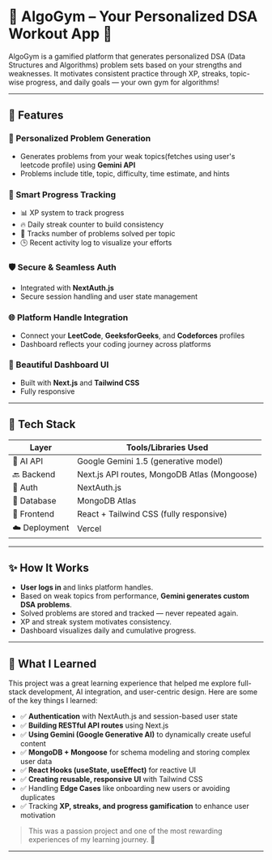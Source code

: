 # 💪 AlgoGym – Your Personalized DSA Workout App 🧠

AlgoGym is a gamified platform that generates personalized DSA (Data Structures and Algorithms) problem sets based on your strengths and weaknesses. It motivates consistent practice through XP, streaks, topic-wise progress, and daily goals — your own gym for algorithms!

---

## 🚀 Features

### 🎯 Personalized Problem Generation
- Generates problems from your weak topics(fetches using user's leetcode profile) using **Gemini API**
- Problems include title, topic, difficulty, time estimate, and hints

### 🧠 Smart Progress Tracking
- 📊 XP system to track progress
- 🔥 Daily streak counter to build consistency
- 🧩 Tracks number of problems solved per topic
- 🕒 Recent activity log to visualize your efforts

### 🛡️ Secure & Seamless Auth
- Integrated with **NextAuth.js**
- Secure session handling and user state management

### 🌐 Platform Handle Integration
- Connect your **LeetCode**, **GeeksforGeeks**, and **Codeforces** profiles
- Dashboard reflects your coding journey across platforms

### 🎨 Beautiful Dashboard UI
- Built with **Next.js** and **Tailwind CSS**
- Fully responsive

---

## 🧪 Tech Stack

| Layer            | Tools/Libraries Used                            |
|------------------|--------------------------------------------------|
| 🧠 AI API        | Google Gemini 1.5 (generative model)             |
| 🔙 Backend       | Next.js API routes, MongoDB Atlas (Mongoose)     |
| 🧾 Auth          | NextAuth.js                                       |
| 💽 Database      | MongoDB Atlas                                     |
| 🎨 Frontend      | React + Tailwind CSS (fully responsive)           |
| ☁️ Deployment    | Vercel               |

---

## ✨ How It Works

- **User logs in** and links platform handles.
- Based on weak topics from performance, **Gemini generates custom DSA problems**.
- Solved problems are stored and tracked — never repeated again.
- XP and streak system motivates consistency.
- Dashboard visualizes daily and cumulative progress.
---

## 🧠 What I Learned

This project was a great learning experience that helped me explore full-stack development, AI integration, and user-centric design. Here are some of the key things I learned:

- ✅ **Authentication** with NextAuth.js and session-based user state
- ✅ **Building RESTful API routes** using Next.js
- ✅ **Using Gemini (Google Generative AI)** to dynamically create useful content
- ✅ **MongoDB + Mongoose** for schema modeling and storing complex user data
- ✅ **React Hooks (useState, useEffect)** for reactive UI
- ✅ **Creating reusable, responsive UI** with Tailwind CSS
- ✅ Handling **Edge Cases** like onboarding new users or avoiding duplicates
- ✅ Tracking **XP, streaks, and progress gamification** to enhance user motivation

> This was a passion project and one of the most rewarding experiences of my learning journey. 🚀

---
